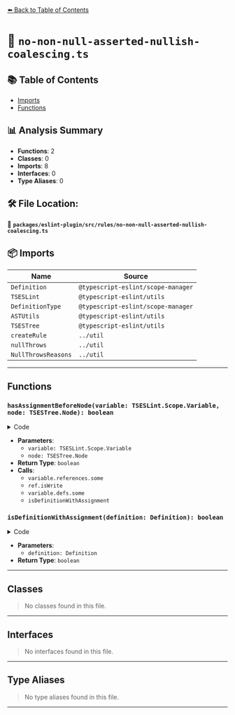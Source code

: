 [⬅️ Back to Table of Contents](../../../../index.md)

# 📄 `no-non-null-asserted-nullish-coalescing.ts`

## 📚 Table of Contents

- [Imports](#imports)
- [Functions](#functions)

## 📊 Analysis Summary

- **Functions**: 2
- **Classes**: 0
- **Imports**: 8
- **Interfaces**: 0
- **Type Aliases**: 0

## 🛠️ File Location:
📂 **`packages/eslint-plugin/src/rules/no-non-null-asserted-nullish-coalescing.ts`**

## 📦 Imports

| Name | Source |
|------|--------|
| `Definition` | `@typescript-eslint/scope-manager` |
| `TSESLint` | `@typescript-eslint/utils` |
| `DefinitionType` | `@typescript-eslint/scope-manager` |
| `ASTUtils` | `@typescript-eslint/utils` |
| `TSESTree` | `@typescript-eslint/utils` |
| `createRule` | `../util` |
| `nullThrows` | `../util` |
| `NullThrowsReasons` | `../util` |


---

## Functions

### `hasAssignmentBeforeNode(variable: TSESLint.Scope.Variable, node: TSESTree.Node): boolean`

<details><summary>Code</summary>

```ts
function hasAssignmentBeforeNode(
  variable: TSESLint.Scope.Variable,
  node: TSESTree.Node,
): boolean {
  return (
    variable.references.some(
      ref => ref.isWrite() && ref.identifier.range[1] < node.range[1],
    ) ||
    variable.defs.some(
      def =>
        isDefinitionWithAssignment(def) && def.node.range[1] < node.range[1],
    )
  );
}
```
</details>

- **Parameters**:
  - `variable: TSESLint.Scope.Variable`
  - `node: TSESTree.Node`
- **Return Type**: `boolean`
- **Calls**:
  - `variable.references.some`
  - `ref.isWrite`
  - `variable.defs.some`
  - `isDefinitionWithAssignment`
### `isDefinitionWithAssignment(definition: Definition): boolean`

<details><summary>Code</summary>

```ts
function isDefinitionWithAssignment(definition: Definition): boolean {
  if (definition.type !== DefinitionType.Variable) {
    return false;
  }

  const variableDeclarator = definition.node;
  return variableDeclarator.definite || variableDeclarator.init != null;
}
```
</details>

- **Parameters**:
  - `definition: Definition`
- **Return Type**: `boolean`

---

## Classes

> No classes found in this file.


---

## Interfaces

> No interfaces found in this file.


---

## Type Aliases

> No type aliases found in this file.


---